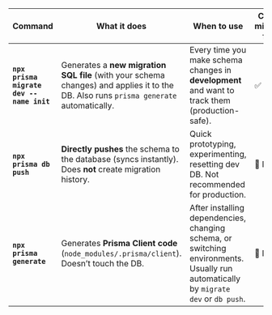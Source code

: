 | Command                                  | What it does                                                                                                                           | When to use                                                                                                                         | Creates migration files? |
| ---------------------------------------- | -------------------------------------------------------------------------------------------------------------------------------------- | ----------------------------------------------------------------------------------------------------------------------------------- | ------------------------ |
| **`npx prisma migrate dev --name init`** | Generates a **new migration SQL file** (with your schema changes) and applies it to the DB. Also runs `prisma generate` automatically. | Every time you make schema changes in **development** and want to track them (production-safe).                                     | ✅ Yes                    |
| **`npx prisma db push`**                 | **Directly pushes** the schema to the database (syncs instantly). Does **not** create migration history.                               | Quick prototyping, experimenting, resetting dev DB. Not recommended for production.                                                 | 🚫 No                    |
| **`npx prisma generate`**                | Generates **Prisma Client code** (`node_modules/.prisma/client`). Doesn’t touch the DB.                                                | After installing dependencies, changing schema, or switching environments. Usually run automatically by `migrate dev` or `db push`. | 🚫 No                    |
